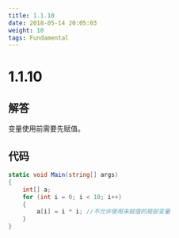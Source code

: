 ```yaml
---
title: 1.1.10
date: 2018-05-14 20:05:03
weight: 10
tags: Fundamental
---
```


# 1.1.10


## 解答

变量使用前需要先赋值。

## 代码

```csharp
static void Main(string[] args)
{
    int[] a;
    for (int i = 0; i < 10; i++)
    {
        a[i] = i * i; //不允许使用未赋值的局部变量
    }
}
```

